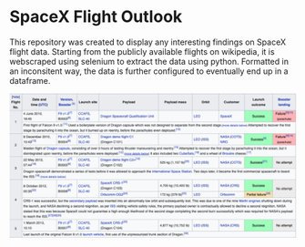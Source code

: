 # SpaceX Flight Outlook

This repository was created to display any interesting findings on SpaceX flight data. Starting from the publicly available flights on wikipedia, it is webscraped using selenium to extract the data using python. Formatted in an inconsitent way, the data is further configured to eventually end up in a dataframe. 

<p align="center">
  <img src="https://github.com/lherna/spacex_flights/blob/main/images/spacex_screenshot.png" title="spacex_table">
</p>


